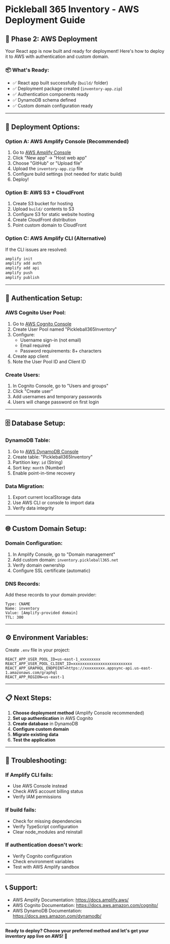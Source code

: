 # Pickleball 365 Inventory - AWS Deployment Guide

## 🚀 **Phase 2: AWS Deployment**

Your React app is now built and ready for deployment! Here's how to deploy it to AWS with authentication and custom domain.

### **📦 What's Ready:**
- ✅ React app built successfully (`build/` folder)
- ✅ Deployment package created (`inventory-app.zip`)
- ✅ Authentication components ready
- ✅ DynamoDB schema defined
- ✅ Custom domain configuration ready

---

## **🎯 Deployment Options:**

### **Option A: AWS Amplify Console (Recommended)**
1. Go to [AWS Amplify Console](https://console.aws.amazon.com/amplify/)
2. Click "New app" → "Host web app"
3. Choose "GitHub" or "Upload file"
4. Upload the `inventory-app.zip` file
5. Configure build settings (not needed for static build)
6. Deploy!

### **Option B: AWS S3 + CloudFront**
1. Create S3 bucket for hosting
2. Upload `build/` contents to S3
3. Configure S3 for static website hosting
4. Create CloudFront distribution
5. Point custom domain to CloudFront

### **Option C: AWS Amplify CLI (Alternative)**
If the CLI issues are resolved:
```bash
amplify init
amplify add auth
amplify add api
amplify push
amplify publish
```

---

## **🔐 Authentication Setup:**

### **AWS Cognito User Pool:**
1. Go to [AWS Cognito Console](https://console.aws.amazon.com/cognito/)
2. Create User Pool named "Pickleball365Inventory"
3. Configure:
   - Username sign-in (not email)
   - Email required
   - Password requirements: 8+ characters
4. Create app client
5. Note the User Pool ID and Client ID

### **Create Users:**
1. In Cognito Console, go to "Users and groups"
2. Click "Create user"
3. Add usernames and temporary passwords
4. Users will change password on first login

---

## **🗄️ Database Setup:**

### **DynamoDB Table:**
1. Go to [AWS DynamoDB Console](https://console.aws.amazon.com/dynamodb/)
2. Create table: "Pickleball365Inventory"
3. Partition key: `id` (String)
4. Sort key: `month` (Number)
5. Enable point-in-time recovery

### **Data Migration:**
1. Export current localStorage data
2. Use AWS CLI or console to import data
3. Verify data integrity

---

## **🌐 Custom Domain Setup:**

### **Domain Configuration:**
1. In Amplify Console, go to "Domain management"
2. Add custom domain: `inventory.pickleball365.net`
3. Verify domain ownership
4. Configure SSL certificate (automatic)

### **DNS Records:**
Add these records to your domain provider:
```
Type: CNAME
Name: inventory
Value: [Amplify-provided domain]
TTL: 300
```

---

## **⚙️ Environment Variables:**

Create `.env` file in your project:
```env
REACT_APP_USER_POOL_ID=us-east-1_xxxxxxxxx
REACT_APP_USER_POOL_CLIENT_ID=xxxxxxxxxxxxxxxxxxxxxxxxxx
REACT_APP_GRAPHQL_ENDPOINT=https://xxxxxxxxx.appsync-api.us-east-1.amazonaws.com/graphql
REACT_APP_REGION=us-east-1
```

---

## **📋 Next Steps:**

1. **Choose deployment method** (Amplify Console recommended)
2. **Set up authentication** in AWS Cognito
3. **Create database** in DynamoDB
4. **Configure custom domain**
5. **Migrate existing data**
6. **Test the application**

---

## **🔧 Troubleshooting:**

### **If Amplify CLI fails:**
- Use AWS Console instead
- Check AWS account billing status
- Verify IAM permissions

### **If build fails:**
- Check for missing dependencies
- Verify TypeScript configuration
- Clear node_modules and reinstall

### **If authentication doesn't work:**
- Verify Cognito configuration
- Check environment variables
- Test with AWS Amplify sandbox

---

## **📞 Support:**

- AWS Amplify Documentation: https://docs.amplify.aws/
- AWS Cognito Documentation: https://docs.aws.amazon.com/cognito/
- AWS DynamoDB Documentation: https://docs.aws.amazon.com/dynamodb/

---

**Ready to deploy? Choose your preferred method and let's get your inventory app live on AWS! 🚀** 